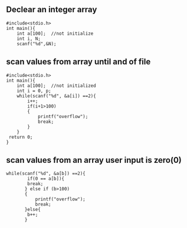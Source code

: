 ## Declear an integer array

```
#include<stdio.h>
int main(){
    int a[100];  //not initialize
    int i, N;
    scanf("%d",&N);
```    


## scan values from array until and of file

```
#include<stdio.h>
int main(){
    int a[100];  //not initialized
    int i = 0, p;
    while(scanf("%d", &a[i]) ==2){
        i++;
        if(i+1>100)
        {
            printf("overflow");
            break;
        }
    }
 return 0;
}
```


## scan values from an array user input is zero(0)

```
while(scanf("%d", &a[b]) ==2){
        if(0 == a[b]){
        break;
       } else if (b>100)
       {
           printf("overflow");
           break;
       }else{
        b++;
       }
```       
